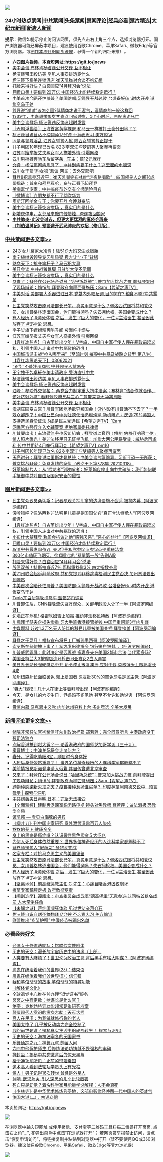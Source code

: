 ![](https://raw.githubusercontent.com/fqnews/bnews/master/64photo/fqnews-qr.jpg)

<div id="tt">
<h3>24小时热点禁闻|<a href="#%E4%B8%AD%E5%85%B1%E7%A6%81%E9%97%BB%E6%9B%B4%E5%A4%9A%E6%96%87%E7%AB%A0">中共禁闻</a>|<a href="#%E5%9B%BE%E7%89%87%E6%96%B0%E9%97%BB%E6%9B%B4%E5%A4%9A%E6%96%87%E7%AB%A0">头条禁闻</a>|<a href="#%E6%96%B0%E9%97%BB%E8%AF%84%E8%AE%BA%E6%9B%B4%E5%A4%9A%E6%96%87%E7%AB%A0">禁闻评论|<a href="#%E5%BF%85%E7%9C%8B%E7%BB%8F%E5%85%B8%E5%A5%BD%E6%96%87">经典必看|<a href="/video.md#%E7%A6%81%E7%89%87%E7%B2%BE%E9%80%89">禁片精选</a>|<a href="https://github.com/fqnews/djy/blob/master/gb/nf1351518.md#1">大纪元新闻</a>|<a href="https://github.com/fqnews/ntdtv/blob/master/gb/prog204.md#1">新唐人新闻</a></h3>
<div><b>提示：</b>微信如提示停止访问该网页，须先点击右上角三个点，选择浏览器打开。国产浏览器可能已屏蔽本项目，建议使用谷歌Chrome、苹果Safari、微软Edge等官方浏览器。或<a href="https://github.com/fqnews/bnews/blob/master/%E5%88%B6%E4%BD%9Cgit%E7%A6%81%E9%97%BB%E9%95%9C%E5%83%8F.md">制作本项目的同步镜像</a>，获得一个新的网址来推广。</div>
<ul>
<li><b><a href="http://d1.bdrive.tk/64.mp4" target="_blank">六四图片视频</a>，本页短网址: https://git.io/jnews</b></li>
<li><a href="/cbnews/20210319/1508187.md">美中会谈 布林肯杨洁篪公开交锋 互不相让</a></li>
<li><a href="/cbnews/20210319/1508232.md">杨洁篪带王毅访美 罕见人事安排透露什么</a></li>
<li><a href="/cbnews/20210319/1507932.md">杨洁篪下榻美连锁酒店 崔天凯称对会谈不抱幻想</a></li>
<li><a href="/topimagenews/20210319/1508066.md">打脸来得好快？白宫回应“4月拜习会”说法</a></li>
<li><a href="/topimagenews/20210319/1508105.md">目瞪口呆！要借到20万亿 中国经济才能持续稳定运行？</a></li>
<li><a href="/topimagenews/20210319/1507978.md">中美首次会晤还怕川普？美国防部:习领导开战必败 台准备好6小时内开战 港惨变乌干达</a></li>
<li><a href="/funmedia/20210319/1508009.md">领导说“谢谢”该怎么回?低情商才说不客气，高情商的一般这样回</a></li>
<li><a href="/yule/20210319/1508094.md">1989年，李嘉诚带18岁李嘉欣回家过夜，3个小时后，原配离奇死亡</a></li>
<li><a href="/cbnews/20210319/1508221.md">美中会谈登场 杨洁篪违反协议超时发言</a></li>
<li><a href="/ssgc/20210319/1507942.md">〖兲朝浮世绘〗上海首富黄峥裸退 和马云一样被打土豪分田地了？</a></li>
<li><a href="/comments/20210319/1508318.md">杨洁篪自说自话不给翻译17分钟 不忘表忠习 美方惊讶</a></li>
<li><a href="/cnnews/20210319/1507909.md">同是与领导淫乱 江苏女辅警入狱 陕西女辅警转正提干</a></li>
<li><a href="/cbnews/20210319/1508106.md">儿子判囚10年现已改名 82岁李双江与梦鸽等人聚餐再露面</a></li>
<li><a href="/cbnews/20210319/1508301.md">江苏军嫂举报丈夫与女军人搞婚外情 引爆网络</a></li>
<li><a href="/cbnews/20210319/1507880.md">四川男擦挂奔驰车后留字条…车主：赔12元就好</a></li>
<li><a href="/bannedvideo/20210319/1508332.md">文睿：杨洁篪彻底刷屏了，中共到底要干什么？这里面的水很深</a></li>
<li><a href="/cnnews/20210319/1508137.md">四川女干部“豹女狼”惹议 网民：去外交部吧</a></li>
<li><a href="/bannedvideo/20210319/1507990.md">拜登8招羞辱习近平；崔天凯嘲笑布林肯“走夜路唱歌”；四国领导人之间形成鄙视链：普京和拜登互呛，金与正看不起拜登</a></li>
<li><a href="/cbnews/20210319/1507907.md">美病毒学专家：中共搞疫苗外交有个很阴险目的</a></li>
<li><a href="/ssgc/20210319/1508030.md">〖微博谈〗连朋友都不行了就吹华为</a></li>
<li><a href="/cnnews/20210319/1508070.md">奥斯汀回呛金与正：你要开战 今晚就奉陪</a></li>
<li><a href="/cbnews/20210319/1508449.md">美中会谈杨洁篪突袭搅场 ，真实目的是什么</a></li>
<li><a href="/lifebaike/20210319/1508012.md">新婚夜停电，女邻居来敲门借蜡烛…俺连夜回娘家</a></li>
<li><b><a href="/comments/20200211/1275071.md" target="_blank">中共肺炎-此波会过去，但更大更猛烈的瘟疫会再来</a></b></li>
<li><b><a href="/comments/20200207/1272816.md" target="_blank">《刘伯温碑记》预言避开武汉肺炎的妙招（修订版）</a></b></li>
</ul>
</div>

<div class="catlist">
<h3><a href="/cbnews/" target="_blank">中共禁闻</a><span><a href="/cbnews/" target="_blank" rel="nofollow">更多文章>></a></span></h3>
<ul>
<li><a href="/cbnews/20210319/1508523.md" target="_blank">24岁女儿离家太冷清！陆51岁大妈又生龙凤胎</a></li>
<li><a href="/cbnews/20210319/1508522.md" target="_blank">南宁植树设领导专区引质疑 官方让“小王”背锅</a></li>
<li><a href="/cbnews/20210319/1508504.md" target="_blank">财商天下：抢夺笔杆子？马云犯大忌</a></li>
<li><a href="/cbnews/20210319/1508483.md" target="_blank">美日会谈 中共战狼跳脚 日驻华大使不示弱</a></li>
<li><a href="/cbnews/20210319/1508449.md" target="_blank">美中会谈杨洁篪突袭搅场 ，真实目的是什么</a></li>
<li><a href="/comments/20210319/1508446.md" target="_blank">又来了：拜登在公开场合说出 “哈里斯总统”；普京加大挑战力度 向拜登提出了现场辩论；悄悄的 拜登政府向墨西哥施压；8am【希望之声TV】</a></li>
<li><a href="/cbnews/20210319/1508411.md" target="_blank">中美对话 美部署大杀器进驻日本 党媒内外唱反调,目的何在? 粮食不够?中共露馅</a></li>
<li><a href="/comments/20210319/1508336.md" target="_blank">民主党突然攻击原司法部长巴尔，真实用意是什么？佩洛西试图将共和党议员、女川普格林逐出国会，他们能得逞吗？失去拥枪权，美国会变成什么？</a></li>
<li><a href="/comments/20210319/1508335.md" target="_blank">有人经历了 #濒死体验 之后，发生了巨大的变化，一位 #主治医生 甚至因此放弃了 #无神论 思想。</a></li>
<li><a href="/cbnews/20210319/1508312.md" target="_blank">李子柒旗下螺蛳粉再陷丑闻 被曝吃出烟头</a></li>
<li><a href="/cbnews/20210319/1508301.md" target="_blank">江苏军嫂举报丈夫与女军人搞婚外情 引爆网络</a></li>
<li><a href="/comments/20210319/1504146.md" target="_blank">【袁红冰热点】自古英雄出少年！V字旅、中国自由军行使人民在暴政前起义权，引领中国人走出对中共暴政的恐惧！</a></li>
<li><a href="/comments/20210319/1499587.md" target="_blank">中国城市游击战“枪从哪里来”（至暗时刻  摧毁中共暴政战略之转型  第八讲）【袁红冰纵论天下】 03062021</a></li>
<li><a href="/cbnews/20210319/1508218.md" target="_blank">“春华”不能注册商标 中共领导人禁忌多</a></li>
<li><a href="/cbnews/20210319/1508237.md" target="_blank">王宇独子包卓轩在美申请政庇 受访直批中共</a></li>
<li><a href="/cbnews/20210319/1508232.md" target="_blank">杨洁篪带王毅访美 罕见人事安排透露什么</a></li>
<li><a href="/cbnews/20210319/1508221.md" target="_blank">美中会谈登场 杨洁篪违反协议超时发言</a></li>
<li><a href="/cbnews/20210319/1508220.md" target="_blank">江峰：参院外交领袖： 两党合力制定重大抗中法案；布林肯“该合作就合作、该对抗就对抗” 看拜登政府反共三心二意带来更大冲突风险</a></li>
<li><a href="/cbnews/20210319/1508187.md" target="_blank">美中会谈 布林肯杨洁篪公开交锋 互不相让</a></li>
<li><a href="/comments/20210319/1508186.md" target="_blank">海湖庄园变白宫？川普军团登场欲夺回国会！CNN没有川普活不下去了？一半观众都跑了！中国公民向中共驻德使馆扔燃烧弹 动机曝光；民调:75%美国人支持选民身份证法,6成是民主党选民【希望之声TV】12am</a></li>
<li><a href="/cbnews/20210319/1508147.md" target="_blank">网曝官方强行介入女辅警案 拒绝家属委托律师</a></li>
<li><a href="/comments/20210319/1508127.md" target="_blank">川普要出书！主流媒体争抢采访机会；拜登摊上官司！俄州 佛州打响第一枪；惊人照片曝光！美非法移民可无证坐飞机；加拿大两公民将受审；威胁后再求和 传中共期待4月举行拜习会【希望之声TV】pm10</a></li>
<li><a href="/cbnews/20210319/1508106.md" target="_blank">儿子判囚10年现已改名 82岁李双江与梦鸽等人聚餐再露面</a></li>
<li><a href="/cbnews/20210319/1508083.md" target="_blank">天亮时分：拜登说哈里斯才是总统；中美会谈气氛诡异，习近平恐一无所获；普京挑战拜登；免费发钱的隐忧（政论天下第378集 20210318）</a></li>
<li><a href="/comments/20210319/1508060.md" target="_blank">好莱坞制片人：从“喂龙者”到吹哨者；好莱坞应停止向中共磕头；我们如何联手抵御中共对自由及国家安全的侵蚀</a></li>

</ul>
</div>
<div class="catlist">
<h3><a href="/topimagenews/" target="_blank">图片新闻</a><span><a href="/topimagenews/" target="_blank" rel="nofollow">更多文章>></a></span></h3>
<ul>
<li><a href="/topimagenews/20210319/1508437.md" target="_blank">民主党众议员桑切斯：记者参观关押儿童的边境设施不合适 被揭内幕【阿波罗网编译】</a></li>
<li><a href="/topimagenews/20210319/1508409.md" target="_blank">没听错吧？佩洛西称非法移民儿童是美国国父的&#8221;真正合法继承人“【阿波罗网编译】</a></li>
<li><a href="/comments/20210319/1504146.md" target="_blank">【袁红冰热点】自古英雄出少年！V字旅、中国自由军行使人民在暴政前起义权，引领中国人走出对中共暴政的恐惧！</a></li>
<li><a href="/topimagenews/20210319/1508277.md" target="_blank">小布什大赞拜登 称国会抗议让他&#8221;感到厌恶&#8221;，&#8221;恶心的想吐&#8221;【阿波罗网编译】</a></li>
<li><a href="/topimagenews/20210319/1508105.md" target="_blank">目瞪口呆！要借到20万亿 中国经济才能持续稳定运行？</a></li>
<li><a href="/topimagenews/20210319/1508104.md" target="_blank">取消中共最惠国待遇, 美3位共和党参议员参议员提重磅法案</a></li>
<li><a href="/topimagenews/20210319/1508086.md" target="_blank">300亿市值灰飞烟灭，徐翔重仓的“翡翠第一股”告别A股</a></li>
<li><a href="/topimagenews/20210319/1508066.md" target="_blank">打脸来得好快？白宫回应“4月拜习会”说法</a></li>
<li><a href="/topimagenews/20210319/1508021.md" target="_blank">股债双杀！特斯拉崩近7％ 那指重挫逾3% 四大指数齐黑</a></li>
<li><a href="/topimagenews/20210319/1508000.md" target="_blank">美21州联合起诉拜登政府 共和党提对非移病毒检测民主党否决 加州恶法要出民哗然</a></li>
<li><a href="/topimagenews/20210319/1507978.md" target="_blank">中美首次会晤还怕川普？美国防部:习领导开战必败 台准备好6小时内开战 港惨变乌干达</a></li>
<li><a href="/topimagenews/20210319/1507900.md" target="_blank">Tesla开自动驾驶撞警车 监管部门调查</a></li>
<li><a href="/topimagenews/20210318/1507809.md" target="_blank">川普卸任后，CNN每晚流失百万观众，关键年龄段人少了一半【阿波罗网编译】</a></li>
<li><a href="/topimagenews/20210318/1507693.md" target="_blank">边境正在危机! 格雷厄姆雪上加霜 推动非法移民特赦【阿波罗网编译】</a></li>
<li><a href="/topimagenews/20210318/1507678.md" target="_blank">川规拜半随央企损失惨重 习大手笔香港接管抢钱 中国严重问题3年内引爆</a></li>
<li><a href="/topimagenews/20210318/1507676.md" target="_blank">主媒爆料 超过1.3万名无人陪伴的移民儿童被美国关押 拜登掩盖【阿波罗网编译】</a></li>
<li><a href="/topimagenews/20210318/1507550.md" target="_blank">拜登才干两月！福特宣布将把工厂搬到墨西哥【阿波罗网编译】</a></li>
<li><a href="/topimagenews/20210318/1507445.md" target="_blank">索罗斯在缅甸摊上事了！军方发出逮捕令 银行账户被封&#8230;【阿波罗网编译】</a></li>
<li><a href="/topimagenews/20210318/1507327.md" target="_blank">川普威武霸屏：此时决定是否再战 多妻多夫在美国2城市合法,当代索多玛?</a></li>
<li><a href="/topimagenews/20210318/1507047.md" target="_blank">美国亚特兰大3按摩店连环枪击 6亚裔女2白人遇害</a></li>
<li><a href="/topimagenews/20210317/1506882.md" target="_blank">美日外长防长强硬喊话中共 勒令停止报复澳洲;应对中俄,英核弹头上限将增长4成</a></li>
<li><a href="/topimagenews/20210317/1506859.md" target="_blank">加州纽森州长面临罢免 赖上爱国者 网友批30%的罢免签名是民主党【阿波罗网编译】</a></li>
<li><a href="/topimagenews/20210317/1506742.md" target="_blank">&#8220;特大&#8221;规模！几十人在街上等着拜登出现【阿波罗网编译】</a></li>
<li><a href="/topimagenews/20210317/1506740.md" target="_blank">今天，是女儿的六岁生日，但妈妈不能见她 甚至不允许和她说话 【阿波罗网编译】</a></li>
<li><a href="/topimagenews/20210317/1506469.md" target="_blank">震惊内幕 马克思主义党 内华达州夺权上台 多州竞选 全美大发展</a></li>

</ul>
</div>
<div class="catlist">
<h3><a href="/comments/" target="_blank">新闻评论</a><span><a href="/comments/" target="_blank" rel="nofollow">更多文章>></a></span></h3>
<ul>
<li><a href="/comments/20210319/1508513.md" target="_blank">终院非常任法官岑耀信吁勿作政治杯葛 郑若骅：完全同意所言 中港政府没干预司法独立</a></li>
<li><a href="/comments/20210319/1508511.md" target="_blank">点解香港搞到咁大镬？— 论香港政府的国师芝加哥学派（三十九）</a></li>
<li><a href="/comments/20210319/1508509.md" target="_blank">秦晋博士：中澳关系将会走向何方？</a></li>
<li><a href="/comments/20210319/1508507.md" target="_blank">春分，记得吃助阳8宝，顺应时令身体好</a></li>
<li><a href="/comments/20210319/1508465.md" target="_blank">人死后身体依然重要？！ 世界多位神奇经历的人连科学家都解释不了</a></li>
<li><a href="/comments/20210319/1508462.md" target="_blank">美前情报员斯诺登申请入俄籍 其自传曾遭北京审查</a></li>
<li><a href="/comments/20210319/1508446.md" target="_blank">又来了：拜登在公开场合说出 “哈里斯总统”；普京加大挑战力度 向拜登提出了现场辩论；悄悄的 拜登政府向墨西哥施压；8am【希望之声TV】</a></li>
<li><a href="/comments/20210319/1508407.md" target="_blank">跨物种感染新灭顶之灾？疫苗接种惹祸谁买单？ 印度神童阿南德又说中 | 预言警示 | 探索与洞见</a></li>
<li><a href="/comments/20210319/1508420.md" target="_blank">中共炮轰美日声明 日本：完全无法接受</a></li>
<li><a href="/comments/20210319/1508419.md" target="_blank">【全面监控】建制再促课室装闭路电视 镜头对焦教师 蔡若莲：做法消极 恐教学变质</a></li>
<li><a href="/comments/20210319/1508417.md" target="_blank">谭凯邦 — 看见白海豚的男孩</a></li>
<li><a href="/comments/20210319/1508374.md" target="_blank">《柳叶刀》刊中国专家研究 意外泄武汉逾百万人染疫</a></li>
<li><a href="/comments/20210319/1508373.md" target="_blank">憨憨的萝卜 健康多多</a></li>
<li><a href="/comments/20210319/1508372.md" target="_blank">身上的黑痣是癌症吗？认识恶性黑色素瘤５大征兆</a></li>
<li><a href="/comments/20210319/1508370.md" target="_blank">为何人死后身体依然重要？ 世界多位神奇经历的人连科学家都解释不了</a></li>
<li><a href="/comments/20210319/1508369.md" target="_blank">营养师揭惊人“假蔬菜” 多吃反变胖</a></li>
<li><a href="/comments/20210319/1508357.md" target="_blank">名家专栏：对抗马克思主义的美国堡垒</a></li>
<li><a href="/comments/20210319/1508336.md" target="_blank">民主党突然攻击原司法部长巴尔，真实用意是什么？佩洛西试图将共和党议员、女川普格林逐出国会，他们能得逞吗？失去拥枪权，美国会变成什么？</a></li>
<li><a href="/comments/20210319/1508335.md" target="_blank">有人经历了 #濒死体验 之后，发生了巨大的变化，一位 #主治医生 甚至因此放弃了 #无神论 思想。</a></li>
<li><a href="/comments/20210319/1508331.md" target="_blank">【坚离地倾】前高级惩教主任 C 先生：心痛目睹香港囚权崩坏</a></li>
<li><a href="/comments/20210319/1508330.md" target="_blank">疫苗专家荒腔走板 政府敷衍塞责</a></li>
<li><a href="/comments/20210319/1508329.md" target="_blank">【阉割选举】谭耀宗：审查委员会成员须“德高望重”无意参选 认同特首提名成员 人大常委任命</a></li>
<li><a href="/comments/20210319/1508328.md" target="_blank">【未解之谜】蒋纬国濒死体验 见过世父亲蒋介石</a></li>
<li><a href="/comments/20210319/1508318.md" target="_blank">杨洁篪自说自话不给翻译17分钟 不忘表忠习 美方惊讶</a></li>
<li><a href="/comments/20210319/1508317.md" target="_blank">欧盟推出“疫苗护照” 中俄疫苗被踢出名单</a></li>

</ul>
</div>

<div class="catlist">
<h3>必看经典好文</h3>
<ul>
<li><a href="/cbnews/20200610/1342772.md" target="_blank">台湾女士修炼法轮功：摆脱假宗教附体</a></li>
<li><a href="/tculture/20121025/73065.md" target="_blank">历史的天空：漫长的宇宙历史中的法缘（上部）</a></li>
<li><a href="/cnnews/20201226/1455352.md" target="_blank">人类要有大麻烦了！世卫沦为政治工具 背后黑手有啥大阴谋？【阿波罗网编译】</a></li>
<li><a href="/comments/20181228/1054609.md" target="_blank">魔鬼在统治着我们的世界(28)：结束语</a></li>
<li><a href="/topimagenews/20180529/949649.md" target="_blank">魔鬼在统治着我们的世界(9)：信仰篇</a></li>
<li><a href="/tculture/20200917/1398046.md" target="_blank">我和羊倌爷爷的故事 羊倌爷爷的特异功能</a></li>
<li><a href="/bookwiki/20130610/138400.md" target="_blank">《解体党文化》</a></li>
<li><a href="/cbnews/20200819/1382346.md" target="_blank">全球退党中心推在线办理“退党证书”服务</a></li>
<li><a href="/tculture/20200812/1378929.md" target="_blank">冥冥之中有定数：参谋长是什么官？</a></li>
<li><a href="/comments/20200705/783265.md" target="_blank">绝密：克格勃特异功能超常现象研究档案</a></li>
<li><a href="/comments/20200619/783185.md" target="_blank">颠覆现代人常识的瘟疫大劫：天灭大明</a></li>
<li><a href="/tculture/20121023/72121.md" target="_blank">高人在民间：为我铺就修行路的老人</a></li>
<li><a href="/comments/20200624/1349702.md" target="_blank">美国太惨了 几乎被反动势力完全控制了</a></li>
<li><a href="/comments/20200715/1359453.md" target="_blank">我的前世是谁？揭秘真实生活中的轮回转生！(探索与洞见)</a></li>
<li><a href="/tculture/xiulian/20170318/732480.md" target="_blank">历史的天空：海神波塞冬的天国家书</a></li>
<li><a href="/tculture/20170718/793528.md" target="_blank">乐舞仙踪之九：神舞九穹 韵留人间</a></li>
<li><a href="/comments/20200926/1403542.md" target="_blank">六四中他保护师生 后修炼法轮功铸就不畏强权的丰碑</a></li>
<li><a href="/topimagenews/20170218/694213.md" target="_blank">掸封尘：揭秘中共党徽背后的惊天黑幕</a></li>
<li><a href="/cbnews/20180711/970353.md" target="_blank">宿命通功能所见：史前的玛雅帝国</a></li>
<li><a href="/comments/20200227/1284657.md" target="_blank">道术高人看到法轮功学员头上有光柱</a></li>
<li><a href="/lifebaike/20210215/1487759.md" target="_blank">惊人！男子记得16次转世 曾经是外星人</a></li>
<li><a href="/comments/20200620/1347687.md" target="_blank">仲明-武汉肺炎-引人深思的几个比较图表</a></li>
<li><a href="/comments/20200704/1355375.md" target="_blank">死亡只是幻觉？着名科学家用能量学说解释：人不会真死</a></li>
<li><a href="/comments/20201013/1412612.md" target="_blank">《少林寺》是中华武术修炼的圣地，这部电影曾经唤醒一代中国人的英雄气</a></li>
<li><a href="/cbnews/20180308/911611.md" target="_blank">治国大道(二)：帝道立德</a></li>

</ul>
</div>

本页短网址: https://git.io/jnews

![](https://raw.githubusercontent.com/fqnews/bnews/master/64photo/fqnews-qr.jpg)

在浏览器中输入短网址 或使用微信、支付宝等二维码工具扫描二维码打开页面, 点击右上角"...", 在弹出菜单中点击“在浏览器打开”； 若网页被举报禁止访问，请点击“恢复申请访问”，将链接复制并粘贴到浏览器中打开（请不要使用QQ或360浏览器，建议使用谷歌Chrome、苹果Safari、微软Edge等官方浏览器）

![](https://raw.githubusercontent.com/fqnews/bnews/master/64photo/wx.jpg)